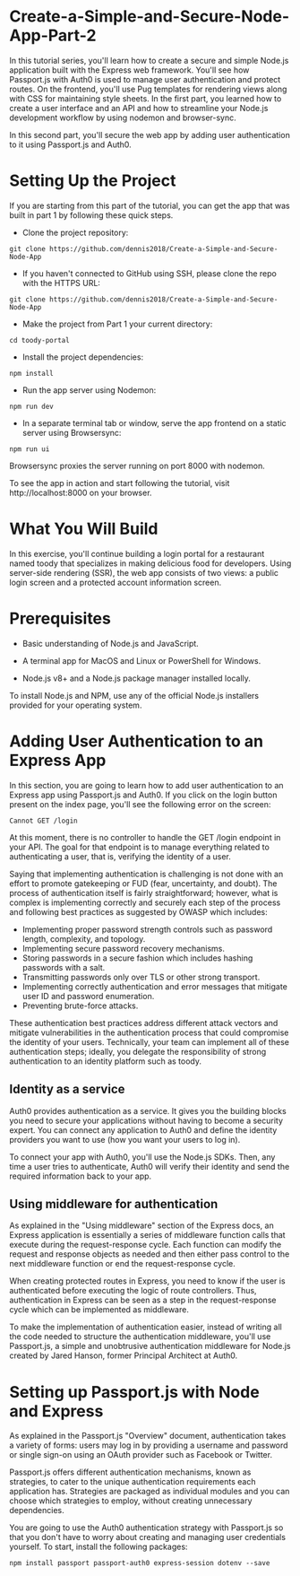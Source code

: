 # Create-a-Simple-and-Secure-Node-App-Part-2
In this tutorial series, you'll learn how to create a secure and simple Node.js application built with the Express web framework. You'll see how Passport.js with Auth0 is used to manage user authentication and protect routes. On the frontend, you'll use Pug templates for rendering views along with CSS for maintaining style sheets.
In the first part, you learned how to create a user interface and an API and how to streamline your Node.js development workflow by using nodemon and browser-sync.

In this second part, you'll secure the web app by adding user authentication to it using Passport.js and Auth0.

# Setting Up the Project
If you are starting from this part of the tutorial, you can get the app that was built in part 1 by following these quick steps.

- Clone the project repository:


```
git clone https://github.com/dennis2018/Create-a-Simple-and-Secure-Node-App

```

- If you haven't connected to GitHub using SSH, please clone the repo with the HTTPS URL:

```
git clone https://github.com/dennis2018/Create-a-Simple-and-Secure-Node-App

```
- Make the project from Part 1 your current directory:

```
cd toody-portal
```
- Install the project dependencies:

```
npm install
```

- Run the app server using Nodemon:

```
npm run dev
```

- In a separate terminal tab or window, serve the app frontend on a static server using Browsersync:

```
npm run ui
```
Browsersync proxies the server running on port 8000 with nodemon.

To see the app in action and start following the tutorial, visit http://localhost:8000 on your browser.

# What You Will Build
In this exercise, you'll continue building a login portal for a restaurant named toody that specializes in making delicious food for developers.
Using server-side rendering (SSR), the web app consists of two views: a public login screen and a protected account information screen.

# Prerequisites
- Basic understanding of Node.js and JavaScript.

- A terminal app for MacOS and Linux or PowerShell for Windows.

- Node.js v8+ and a Node.js package manager installed locally.

To install Node.js and NPM, use any of the official Node.js installers provided for your operating system.

# Adding User Authentication to an Express App
In this section, you are going to learn how to add user authentication to an Express app using Passport.js and Auth0. If you click on the login button present on the index page, you'll see the following error on the screen:

```
Cannot GET /login
```
At this moment, there is no controller to handle the GET /login endpoint in your API. The goal for that endpoint is to manage everything related to authenticating a user, that is, verifying the identity of a user.

Saying that implementing authentication is challenging is not done with an effort to promote gatekeeping or FUD (fear, uncertainty, and doubt). The process of authentication itself is fairly straightforward; however, what is complex is implementing correctly and securely each step of the process and following best practices as suggested by OWASP which includes:
- Implementing proper password strength controls such as password length, complexity, and topology.
- Implementing secure password recovery mechanisms.
- Storing passwords in a secure fashion which includes hashing passwords with a salt.
- Transmitting passwords only over TLS or other strong transport.
- Implementing correctly authentication and error messages that mitigate user ID and password enumeration.
- Preventing brute-force attacks.

These authentication best practices address different attack vectors and mitigate vulnerabilities in the authentication process that could compromise the identity of your users. Technically, your team can implement all of these authentication steps; ideally, you delegate the responsibility of strong authentication to an identity platform such as toody.

## Identity as a service
Auth0 provides authentication as a service. It gives you the building blocks you need to secure your applications without having to become a security expert. You can connect any application to Auth0 and define the identity providers you want to use (how you want your users to log in).

To connect your app with Auth0, you'll use the Node.js SDKs. Then, any time a user tries to authenticate, Auth0 will verify their identity and send the required information back to your app.

## Using middleware for authentication
As explained in the "Using middleware" section of the Express docs, an Express application is essentially a series of middleware function calls that execute during the request-response cycle. Each function can modify the request and response objects as needed and then either pass control to the next middleware function or end the request-response cycle.

When creating protected routes in Express, you need to know if the user is authenticated before executing the logic of route controllers. Thus, authentication in Express can be seen as a step in the request-response cycle which can be implemented as middleware.

To make the implementation of authentication easier, instead of writing all the code needed to structure the authentication middleware, you'll use Passport.js, a simple and unobtrusive authentication middleware for Node.js created by Jared Hanson, former Principal Architect at Auth0.

# Setting up Passport.js with Node and Express
As explained in the Passport.js "Overview" document, authentication takes a variety of forms: users may log in by providing a username and password or single sign-on using an OAuth provider such as Facebook or Twitter.

Passport.js offers different authentication mechanisms, known as strategies, to cater to the unique authentication requirements each application has. Strategies are packaged as individual modules and you can choose which strategies to employ, without creating unnecessary dependencies.

You are going to use the Auth0 authentication strategy with Passport.js so that you don't have to worry about creating and managing user credentials yourself. To start, install the following packages:

```
npm install passport passport-auth0 express-session dotenv --save
```

